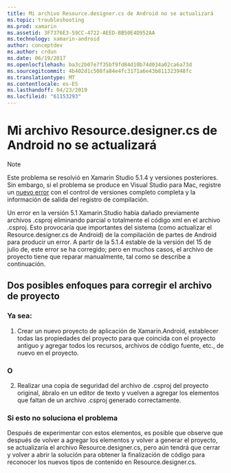 ```yaml
---
title: Mi archivo Resource.designer.cs de Android no se actualizará
ms.topic: troubleshooting
ms.prod: xamarin
ms.assetid: 3F7376E3-59CC-4722-AEED-BB50E4D952AA
ms.technology: xamarin-android
author: conceptdev
ms.author: crdun
ms.date: 06/19/2017
ms.openlocfilehash: ba3c2b07e7f35bf9fd84d10b74d034a02ca6a73d
ms.sourcegitcommit: 4b402d1c508fa84e4fc3171a6e43b811323948fc
ms.translationtype: MT
ms.contentlocale: es-ES
ms.lasthandoff: 04/23/2019
ms.locfileid: "61153293"
---
```

# <a name="my-android-resourcedesignercs-file-will-not-update"></a>Mi archivo Resource.designer.cs de Android no se actualizará

> [!NOTE]
> Este problema se resolvió en Xamarin Studio 5.1.4 y versiones posteriores. Sin embargo, si el problema se produce en Visual Studio para Mac, registre un [nuevo error](~/cross-platform/troubleshooting/questions/howto-file-bug.md) con el control de versiones completo completa y la información de salida del registro de compilación.

Un error en la versión 5.1 Xamarin.Studio había dañado previamente archivos .csproj eliminando parcial o totalmente el código xml en el archivo .csproj. Esto provocaría que importantes del sistema (como actualizar el Resource.designer.cs de Android) de la compilación de partes de Android para producir un error. A partir de la 5.1.4 estable de la versión del 15 de julio de, este error se ha corregido; pero en muchos casos, el archivo de proyecto tiene que reparar manualmente, tal como se describe a continuación.


## <a name="two-possible-approaches-to-fixing-up-the-project-file"></a>Dos posibles enfoques para corregir el archivo de proyecto

### <a name="either"></a>Ya sea:

1) Crear un nuevo proyecto de aplicación de Xamarin.Android, establecer todas las propiedades del proyecto para que coincida con el proyecto antiguo y agregar todos los recursos, archivos de código fuente, etc., de nuevo en el proyecto.

### <a name="or"></a>O

2) Realizar una copia de seguridad del archivo de .csproj del proyecto original, ábralo en un editor de texto y vuelven a agregar los elementos que faltan de un archivo .csproj generado correctamente.

### <a name="if-this-does-not-solve-the-problem"></a>Si esto no soluciona el problema

Después de experimentar con estos elementos, es posible que observe que después de volver a agregar los elementos y volver a generar el proyecto, se actualizaría el archivo Resource.designer.cs, pero aún tendrá que cerrar y volver a abrir la solución para obtener la finalización de código para reconocer los nuevos tipos de contenido en Resource.designer.cs. 
